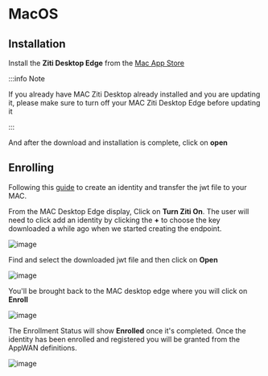 # MacOS

## Installation

Install the **Ziti Desktop Edge** from the [Mac App Store](https://apps.apple.com/us/app/ziti-tunnel/id1460484572?mt=12)


:::info Note

If you already have MAC Ziti Desktop already installed and you are updating it, please make sure to turn off your MAC Ziti Desktop Edge before updating it

:::
 

And after the download and installation is complete, click on **open**

 

## Enrolling 

Following this [guide](/docs/core-concepts/identities/creating) to create an identity and transfer the jwt file to your MAC.

From the MAC Desktop Edge display, Click on **Turn Ziti On**. The user will need to click add an identity by clicking the **+** to choose the key downloaded a while ago when we started creating the endpoint.

![image](/img/clients/mac-install4.png) 
 

Find and select the downloaded jwt file and then click on **Open**

![image](/img/clients/mac-install5.png) 


You'll be brought back to the MAC desktop edge where you will click on **Enroll**

![image](/img/clients/mac-install6.png) 


The Enrollment Status will show **Enrolled** once it's completed. Once the identity has been enrolled and registered you will be granted from the AppWAN definitions.

![image](/img/clients/mac-install7.png) 

